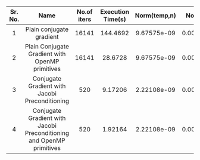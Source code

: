| Sr. No.   |      Name      |  No.of iters  |  Execution Time(s) |  Norm(temp,n)  |  Norm(r,n)  |
|:----------:|:-------------:|:------:|:------:|:------:|:------:|
|1	|Plain conjugate gradient	|16141|144.4692|9.67575e-09|0.00223618|
|2	|Plain Conjugate Gradient with OpenMP primitives	|16141|28.6728|9.67575e-09|0.00223618|
|3	|Conjugate Gradient with Jacobi Preconditioning	|520|9.17206|2.22108e-09|0.00284359|
|4	|Conjugate Gradient with Jacobi Preconditioning and OpenMP primitives	|520|1.92164|2.22108e-09|0.00284359|
